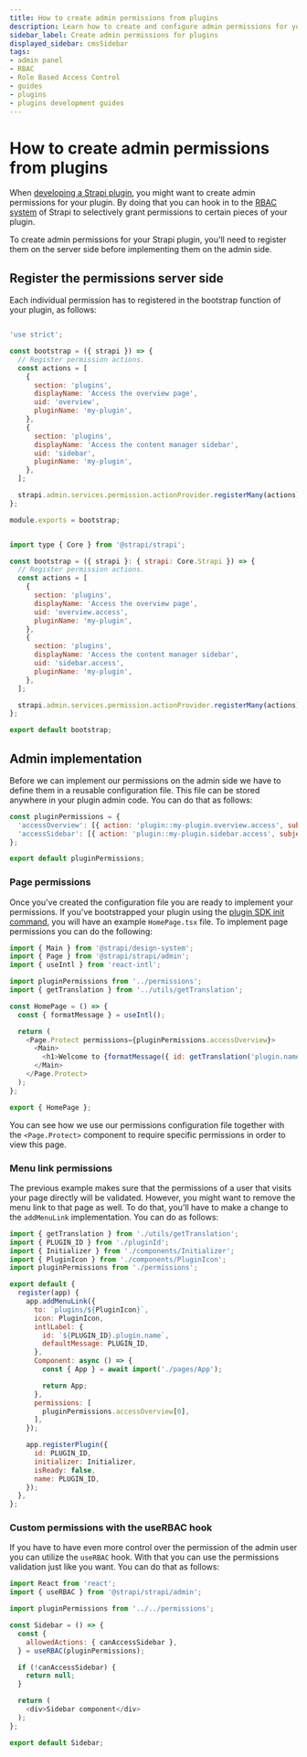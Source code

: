 ```yaml
---
title: How to create admin permissions from plugins
description: Learn how to create and configure admin permissions for your plugin
sidebar_label: Create admin permissions for plugins
displayed_sidebar: cmsSidebar
tags:
- admin panel
- RBAC
- Role Based Access Control
- guides
- plugins
- plugins development guides
---
```


# How to create admin permissions from plugins

When [developing a Strapi plugin](/cms/plugins-development/developing-plugins), you might want to create admin permissions for your plugin. By doing that you can hook in to the [RBAC system](/cms/features/rbac) of Strapi to selectively grant permissions to certain pieces of your plugin.

To create admin permissions for your Strapi plugin, you'll need to register them on the server side before implementing them on the admin side.

## Register the permissions server side

Each individual permission has to registered in the bootstrap function of your plugin, as follows:

<Tabs groupId="js-ts">

<TabItem value="js" label="JavaScript">

```js title="/src/plugins/my-plugin/server/src/bootstrap.js"

'use strict';

const bootstrap = ({ strapi }) => {
  // Register permission actions.
  const actions = [
    {
      section: 'plugins',
      displayName: 'Access the overview page',
      uid: 'overview',
      pluginName: 'my-plugin',
    },
    {
      section: 'plugins',
      displayName: 'Access the content manager sidebar',
      uid: 'sidebar',
      pluginName: 'my-plugin',
    },
  ];

  strapi.admin.services.permission.actionProvider.registerMany(actions);
};

module.exports = bootstrap;
```

</TabItem>

<TabItem value="ts" label="TypeScript">

```js title="/src/plugins/my-plugin/server/src/bootstrap.ts"

import type { Core } from '@strapi/strapi';

const bootstrap = ({ strapi }: { strapi: Core.Strapi }) => {
  // Register permission actions.
  const actions = [
    {
      section: 'plugins',
      displayName: 'Access the overview page',
      uid: 'overview.access',
      pluginName: 'my-plugin',
    },
    {
      section: 'plugins',
      displayName: 'Access the content manager sidebar',
      uid: 'sidebar.access',
      pluginName: 'my-plugin',
    },
  ];

  strapi.admin.services.permission.actionProvider.registerMany(actions);
};

export default bootstrap;
```

</TabItem>

</Tabs>


## Admin implementation

Before we can implement our permissions on the admin side we have to define them in a reusable configuration file. This file can be stored anywhere in your plugin admin code. You can do that as follows:

```js title="/src/plugins/my-plugin/admin/src/permissions.js|ts"
const pluginPermissions = {
  'accessOverview': [{ action: 'plugin::my-plugin.overview.access', subject: null }],
  'accessSidebar': [{ action: 'plugin::my-plugin.sidebar.access', subject: null }],
};

export default pluginPermissions;
```

### Page permissions

Once you've created the configuration file you are ready to implement your permissions. If you've bootstrapped your plugin using the [plugin SDK init command](/cms/plugins-development/plugin-sdk#npx-strapisdk-plugin-init), you will have an example `HomePage.tsx` file. To implement page permissions you can do the following:

```js title="/src/plugins/my-plugin/admin/src/pages/HomePage.jsx|tsx" {2,5,12,16}
import { Main } from '@strapi/design-system';
import { Page } from '@strapi/strapi/admin';
import { useIntl } from 'react-intl';

import pluginPermissions from '../permissions';
import { getTranslation } from '../utils/getTranslation';

const HomePage = () => {
  const { formatMessage } = useIntl();

  return (
    <Page.Protect permissions={pluginPermissions.accessOverview}>
      <Main>
        <h1>Welcome to {formatMessage({ id: getTranslation('plugin.name') })}</h1>
      </Main>
    </Page.Protect>
  );
};

export { HomePage };
```

You can see how we use our permissions configuration file together with the `<Page.Protect>` component to require specific permissions in order to view this page.


### Menu link permissions

The previous example makes sure that the permissions of a user that visits your page directly will be validated. However, you might want to remove the menu link to that page as well. To do that, you'll have to make a change to the `addMenuLink` implementation. You can do as follows:

```js title="/src/plugins/my-plugin/admin/src/index.js|ts" {21-23,5}
import { getTranslation } from './utils/getTranslation';
import { PLUGIN_ID } from './pluginId';
import { Initializer } from './components/Initializer';
import { PluginIcon } from './components/PluginIcon';
import pluginPermissions from './permissions';

export default {
  register(app) {
    app.addMenuLink({
      to: `plugins/${PluginIcon}`,
      icon: PluginIcon,
      intlLabel: {
        id: `${PLUGIN_ID}.plugin.name`,
        defaultMessage: PLUGIN_ID,
      },
      Component: async () => {
        const { App } = await import('./pages/App');

        return App;
      },
      permissions: [
        pluginPermissions.accessOverview[0],
      ],
    });

    app.registerPlugin({
      id: PLUGIN_ID,
      initializer: Initializer,
      isReady: false,
      name: PLUGIN_ID,
    });
  },
};

```

### Custom permissions with the useRBAC hook

If you have to have even more control over the permission of the admin user you can utilize the `useRBAC` hook. With that you can use the permissions validation just like you want. You can do that as follows:

```js title="/src/plugins/my-plugin/admin/src/components/Sidebar.jsx|tsx" 
import React from 'react';
import { useRBAC } from '@strapi/strapi/admin';

import pluginPermissions from '../../permissions';

const Sidebar = () => {
  const {
    allowedActions: { canAccessSidebar },
  } = useRBAC(pluginPermissions);

  if (!canAccessSidebar) {
    return null;
  }

  return (
    <div>Sidebar component</div>
  );
};

export default Sidebar;
```
